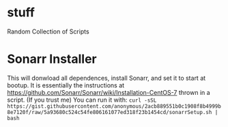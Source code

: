 # stuff
Random Collection of Scripts

# Sonarr Installer
This will donwload all dependences, install Sonarr, and set it to start at bootup. It is essentially the instructions at  https://github.com/Sonarr/Sonarr/wiki/Installation-CentOS-7 thrown in a script. (If you trust me) You can run it with: ```curl -sSL https://gist.githubusercontent.com/anonymous/2acb889551b0c1908f8b4999b8e7120f/raw/5a93680c524c54fe806161077ed318f23b1454cd/sonarrSetup.sh | bash ```
